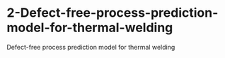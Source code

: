 # 2-Defect-free-process-prediction-model-for-thermal-welding
Defect-free process prediction model for thermal welding
